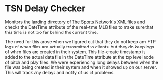 TSN Delay Checker
=================

Monitors the landing directory of [The Sports Network's](http://www.sportsnetwork.com) XML files and checks the DateTime attribute of the real-time MLB files to make sure that this time is not too far behind the current time.

The need for this arose when we figured out that they do not keep any FTP logs of when files are actually transmitted to clients, but they do keep logs of when files are created in their system. This file-create timestamp is added to the actual data file in the DateTime attribute at the top level node of pitch and play files.  We were experiencing long delays between when the file was being created in their system and when it showed up on our server. This will track any delays and notify of us of problems.